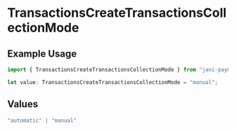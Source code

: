 # TransactionsCreateTransactionsCollectionMode

## Example Usage

```typescript
import { TransactionsCreateTransactionsCollectionMode } from "jani-payments/models/operations";

let value: TransactionsCreateTransactionsCollectionMode = "manual";
```

## Values

```typescript
"automatic" | "manual"
```
